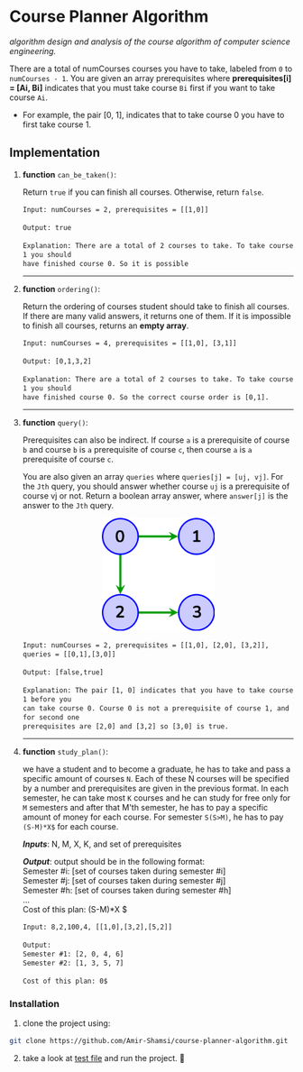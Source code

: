 # Course Planner Algorithm
*algorithm design and analysis of the course algorithm of computer science engineering.*

There are a total of numCourses courses you have to take, labeled from `0` to `numCourses - 1`. You are given an array prerequisites where **prerequisites[i] = [Ai, Bi]** indicates that you must take course `Bi` first if you want to take course `Ai`.
* For example, the pair [0, 1], indicates that to take course 0 you have to first take course 1.

## Implementation
1. **function** `can_be_taken()`:

    Return `true` if you can finish all courses. Otherwise, return `false`.
    ```
    Input: numCourses = 2, prerequisites = [[1,0]]

    Output: true

    Explanation: There are a total of 2 courses to take. To take course 1 you should
    have finished course 0. So it is possible
    ```
    <hr>
2. **function** `ordering()`:

    Return the ordering of courses student should take to finish all courses. If there are many valid answers, it returns one of them. If it is impossible to finish all courses, returns an **empty array**.
    ```
    Input: numCourses = 4, prerequisites = [[1,0], [3,1]]

    Output: [0,1,3,2]

    Explanation: There are a total of 2 courses to take. To take course 1 you should
    have finished course 0. So the correct course order is [0,1].
    ```
    <hr>
3. **function** `query()`:

    Prerequisites can also be indirect. If course `a` is a prerequisite of course `b` and course `b` is `a`
prerequisite of course `c`, then course `a` is `a` prerequisite of course `c`.

    You are also given an array `queries` where `queries[j] = [uj, vj]`. For the `Jth` query, you should
answer whether course `uj` is a prerequisite of course vj or not.
Return a boolean array answer, where `answer[j]` is the answer to the `Jth` query.

    <p align="center">
        <img src="doc/part3_digrapg.png" height=200/>
    </p>

    ```
    Input: numCourses = 2, prerequisites = [[1,0], [2,0], [3,2]], queries = [[0,1],[3,0]]
    
    Output: [false,true]
    
    Explanation: The pair [1, 0] indicates that you have to take course 1 before you
    can take course 0. Course 0 is not a prerequisite of course 1, and for second one
    prerequisites are [2,0] and [3,2] so [3,0] is true.
    ```
    <hr>
4. **function** `study_plan()`:

    we have a student and to become a graduate, he has to take and pass a specific amount of courses `N`. Each of these N courses will be specified by a number and         prerequisites are given in the previous format. In each semester, he can take most `K` courses and he can study for free only for `M` semesters and after that M'th     semester, he has to pay a specific amount of money for each course. For semester `S(S>M)`, he has to pay `(S-M)*X$` for each course.
    
    ***Inputs***: N, M, X, K, and set of prerequisites
    
    ***Output***: output should be in the following format:<br>
    Semester #i: [set of courses taken during semester #i]<br>
    Semester #j: [set of courses taken during semester #j]<br>
    Semester #h: [set of courses taken during semester #h]<br>
    ...<br>
    Cost of this plan: (S-M)*X $

    ```
    Input: 8,2,100,4, [[1,0],[3,2],[5,2]]
    
    Output:
    Semester #1: [2, 0, 4, 6]
    Semester #2: [1, 3, 5, 7]
    
    Cost of this plan: 0$
    ```
    
### Installation

1. clone the project using:

```bash
git clone https://github.com/Amir-Shamsi/course-planner-algorithm.git
```

2. take a look at [test file](tests/test_CourseOrdering.py) and run the project. 🎈
